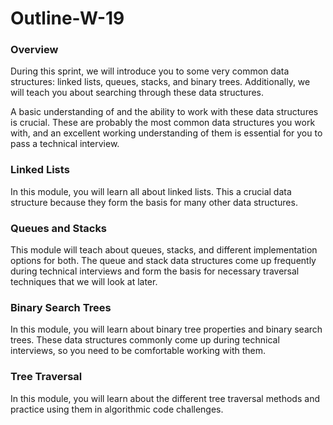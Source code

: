 # Outline-W-19

### Overview <a id="overview"></a>

During this sprint, we will introduce you to some very common data structures: linked lists, queues, stacks, and binary trees. Additionally, we will teach you about searching through these data structures.

A basic understanding of and the ability to work with these data structures is crucial. These are probably the most common data structures you work with, and an excellent working understanding of them is essential for you to pass a technical interview.

### Linked Lists <a id="linked-lists"></a>

In this module, you will learn all about linked lists. This a crucial data structure because they form the basis for many other data structures.

### Queues and Stacks <a id="queues-and-stacks"></a>

This module will teach about queues, stacks, and different implementation options for both. The queue and stack data structures come up frequently during technical interviews and form the basis for necessary traversal techniques that we will look at later.

### Binary Search Trees <a id="binary-search-trees"></a>

In this module, you will learn about binary tree properties and binary search trees. These data structures commonly come up during technical interviews, so you need to be comfortable working with them.

### Tree Traversal <a id="tree-traversal"></a>

In this module, you will learn about the different tree traversal methods and practice using them in algorithmic code challenges.
